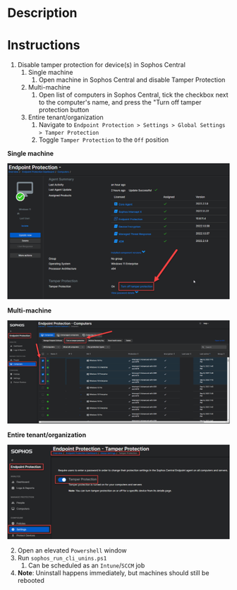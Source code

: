 # Description

# Instructions

1. Disable tamper protection for device(s) in Sophos Central
   1. Single machine
      1. Open machine in Sophos Central and disable Tamper Protection
   2. Multi-machine
      1. Open list of computers in Sophos Central, tick the checkbox next to the computer's name, and press the "Turn off tamper protection button
   3. Entire tenant/organization
      1. Navigate to `Endpoint Protection > Settings > Global Settings > Tamper Protection`
      2. Toggle `Tamper Protection` to the `Off` position

**Single machine**

![disable_tamper_protection](old_ver/img/disable_tamper_protection.png)

**Multi-machine**

![disable_tamper_protection_multi](old_ver/img/disable_tamper_protection_multi_endpoint.png)

**Entire tenant/organization**

![disable_tamper_protection_org](old_ver/img/disable_tamper_protection_org.png)

2. Open an elevated `Powershell` window
3. Run `sophos_run_cli_unins.ps1`
   1. Can be scheduled as an `Intune`/`SCCM` job
4. **Note**: Uninstall happens immediately, but machines should still be rebooted